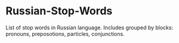 # Russian-Stop-Words
List of stop words in Russian language. Includes grouped by blocks: pronouns, preposotions, particles, conjunctions.
